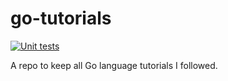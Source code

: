 # go-tutorials

[![Unit tests](https://github.com/renanstn/go-tutorials/actions/workflows/unit-tests.yml/badge.svg)](https://github.com/renanstn/go-tutorials/actions/workflows/unit-tests.yml)


A repo to keep all Go language tutorials I followed.
